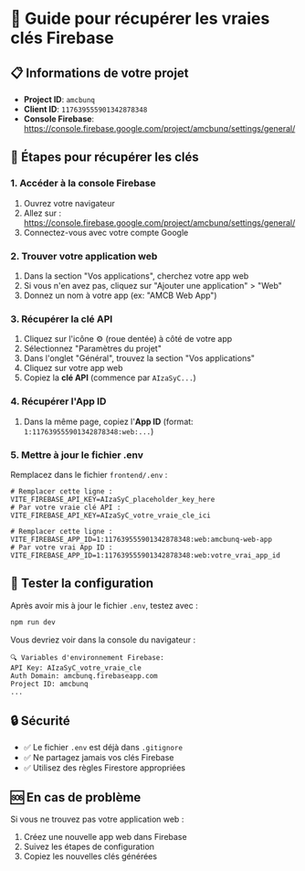 # 🔑 Guide pour récupérer les vraies clés Firebase

## 📋 Informations de votre projet
- **Project ID**: `amcbunq`
- **Client ID**: `117639555901342878348`
- **Console Firebase**: https://console.firebase.google.com/project/amcbunq/settings/general/

## 🚀 Étapes pour récupérer les clés

### 1. Accéder à la console Firebase
1. Ouvrez votre navigateur
2. Allez sur : https://console.firebase.google.com/project/amcbunq/settings/general/
3. Connectez-vous avec votre compte Google

### 2. Trouver votre application web
1. Dans la section "Vos applications", cherchez votre app web
2. Si vous n'en avez pas, cliquez sur "Ajouter une application" > "Web"
3. Donnez un nom à votre app (ex: "AMCB Web App")

### 3. Récupérer la clé API
1. Cliquez sur l'icône ⚙️ (roue dentée) à côté de votre app
2. Sélectionnez "Paramètres du projet"
3. Dans l'onglet "Général", trouvez la section "Vos applications"
4. Cliquez sur votre app web
5. Copiez la **clé API** (commence par `AIzaSyC...`)

### 4. Récupérer l'App ID
1. Dans la même page, copiez l'**App ID** (format: `1:117639555901342878348:web:...`)

### 5. Mettre à jour le fichier .env
Remplacez dans le fichier `frontend/.env` :

```env
# Remplacer cette ligne :
VITE_FIREBASE_API_KEY=AIzaSyC_placeholder_key_here
# Par votre vraie clé API :
VITE_FIREBASE_API_KEY=AIzaSyC_votre_vraie_cle_ici

# Remplacer cette ligne :
VITE_FIREBASE_APP_ID=1:117639555901342878348:web:amcbunq-web-app
# Par votre vrai App ID :
VITE_FIREBASE_APP_ID=1:117639555901342878348:web:votre_vrai_app_id
```

## 🧪 Tester la configuration

Après avoir mis à jour le fichier `.env`, testez avec :

```bash
npm run dev
```

Vous devriez voir dans la console du navigateur :
```
🔍 Variables d'environnement Firebase:
API Key: AIzaSyC_votre_vraie_cle
Auth Domain: amcbunq.firebaseapp.com
Project ID: amcbunq
...
```

## 🔒 Sécurité
- ✅ Le fichier `.env` est déjà dans `.gitignore`
- ✅ Ne partagez jamais vos clés Firebase
- ✅ Utilisez des règles Firestore appropriées

## 🆘 En cas de problème
Si vous ne trouvez pas votre application web :
1. Créez une nouvelle app web dans Firebase
2. Suivez les étapes de configuration
3. Copiez les nouvelles clés générées 